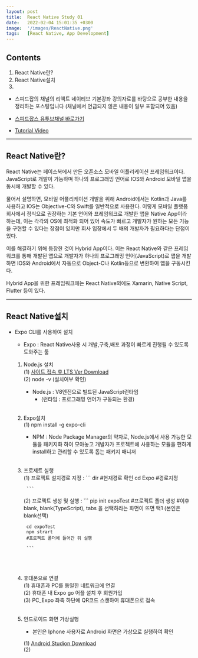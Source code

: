 ```yaml
---
layout: post
title:  React Native Study 01
date:   2022-02-04 15:01:35 +0300
image:  '/images/ReactNative.png'
tags:   [React Native, App Development]
---
```


## Contents <br/>
1. React Native란?<br/>
2. React Native설치<br/>
3. 


* 스피드잡의 채널의 리액트 네이티브 기본강좌 강의자료를 바탕으로 공부한 내용을 정리하는 포스팅입니다 (채널에서 언급되지 않은 내용이 일부 포함되어 있음)

* [스피드잡스 유투브채널 바로가기](https://www.youtube.com/channel/UCoIGXCqf2U1dTetloCYF46Q)

* [Tutorial Video](https://www.youtube.com/watch?v=Sr5UOR4llXY&list=PL60Uti4nULBN7EQYmgjksXJXnkufo0m-9)

___

## React Native란?<br/>
React Native는 페이스북에서 만든 오픈소스 모바일 어플리케이션 프레임워크이다. JavaScript로 개발이 가능하며 하나의 프로그래밍 언어로 IOS와 Android 모바일 앱을 동시에 개발할 수 있다.<br/>

풀어서 설명하면, 모바일 어플리케이션 개발을 위해 Android에서는 Kotlin과 Java를 사용하고 IOS는 Objective-C와 Swift를 일반적으로 사용한다. 이렇게 모바일 플랫폼 회사에서 정식으로 권장하는 기본 언어와 프레임워크로 개발한 앱을 Native App이라 하는데, 이는 각각의 OS에 최적화 되어 있어 속도가 빠르고 개발자가 원하는 모든 기능을 구현할 수 있다는 장점이 있지만 회사 입장에서 두 배의 개발자가 필요하다는 단점이 있다. <br/>

이를 해결하기 위해 등장한 것이 Hybrid App이다. 이는 React Native와 같은 프레임워크를 통해 개발된 앱으로 개발자가 하나의 프로그래밍 언어(JavaScript)로 앱을 개발하면 IOS와 Android에서 자동으로 Object-C나 Kotlin등으로 변환하여 앱을 구동시킨다. <br/>

Hybrid App을 위한 프레임워크에는 React Native외에도 Xamarin, Native Script, Flutter 등이 있다.

___

## React Native설치<br/>
- Expo CLI를 사용하여 설치<br/>
    * Expo :  React Native사용 시 개발,구축,배포 과정이 빠르게 진행될 수 있도록 도와주는 툴<br/>

    1. Node.js 설치<br/>
        (1) [사이트 접속 후 LTS Ver Download](https://nodejs.org/en/)<br/>
        (2) node -v (설치여부 확인)<br/>

        * Node.js : V8엔진으로 빌드된 JavaScript런타임<br/>
            * (런타임 : 프로그래밍 언어가 구동되는 환경)<br/><br/>

    2. Expo설치 <br/>
        (1) npm install -g expo-cli<br/>

        * NPM : Node Package Manager의 약자로, Node.js에서 사용 가능한 모듈을 패키지화 하여 모아놓고 개발자가 프로젝트에 사용하는 모듈을 편하게 install하고 관리할 수 있도록 돕는 패키지 매니저<br/><br/>

    3. 프로제트 실행<br/>
        (1) 프로젝트 설치경로 지정 : 
            ```
            dir #현재경로 확인
            cd Expo #경로지정

            ``` 

        (2) 프로젝트 생성 및 실행 : 
            ```
            pip init expoTest
            #프로젝트 폴더 생성
            #이후 blank, blank(TypeScript), tabs 을 선택하라는 화면이 뜨면 택1 (본인은 blank선택)

            cd expoTest 
            npm strart
            #프로젝트 폴더에 들어간 뒤 실행

            ``` 
    <br/><br/>
    
    4. 휴대폰으로 연결<br/>
        (1) 휴대폰과 PC를 동일한 네트워크에 연결<br/>
        (2) 휴대폰 내 Expo go 어플 설치 후 회원가입<br/>
        (3) PC_Expo 좌측 하단에 QR코드 스캔하여 휴대폰으로 접속<br/><br/>


    5. 안드로이드 화면 가상실행<br/>
        * 본인은 Iphone 사용자로 Android 화면은 가상으로 실행하여 확인

        (1) [Android Studion Download](https://developer.android.com/studio?gclid=Cj0KCQiA0p2QBhDvARIsAACSOOMW9pVBHxCyXdLhzdMIvCRSPOleHFa4Wj3sUoD3zzRYkq4Ot4QOezcaAgZZEALw_wcB&gclsrc=aw.ds)<br/>
        (2)


        
            
